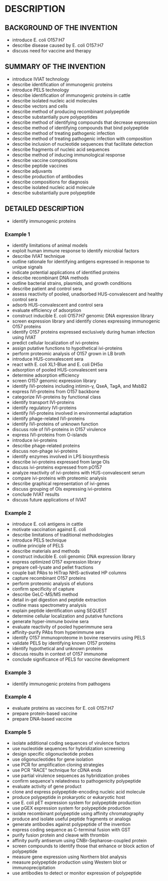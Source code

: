 # DESCRIPTION

## BACKGROUND OF THE INVENTION

- introduce E. coli O157:H7
- describe disease caused by E. coli O157:H7
- discuss need for vaccine and therapy

## SUMMARY OF THE INVENTION

- introduce IVIAT technology
- describe identification of immunogenic proteins
- introduce PELS technology
- describe identification of immunogenic proteins in cattle
- describe isolated nucleic acid molecules
- describe vectors and cells
- describe method of producing recombinant polypeptide
- describe substantially pure polypeptides
- describe method of identifying compounds that decrease expression
- describe method of identifying compounds that bind polypeptide
- describe method of treating pathogenic infection
- describe method of treating pathogenic infection with composition
- describe inclusion of nucleotide sequences that facilitate detection
- describe fragments of nucleic acid sequences
- describe method of inducing immunological response
- describe vaccine compositions
- describe peptide vaccines
- describe adjuvants
- describe production of antibodies
- describe compositions for diagnosis
- describe isolated nucleic acid molecule
- describe substantially pure polypeptide

## DETAILED DESCRIPTION

- identify immunogenic proteins

### Example 1

- identify limitations of animal models
- exploit human immune response to identify microbial factors
- describe IVIAT technique
- outline rationale for identifying antigens expressed in response to unique signals
- indicate potential applications of identified proteins
- describe recombinant DNA methods
- outline bacterial strains, plasmids, and growth conditions
- describe patient and control sera
- assess reactivity of pooled, unadsorbed HUS-convalescent and healthy control sera
- adsorb HUS-convalescent and control sera
- evaluate efficiency of adsorption
- construct inducible E. coli O157:H7 genomic DNA expression library
- screen expression library and identify clones expressing immunogenic O157 proteins
- identify O157 proteins expressed exclusively during human infection using IVIAT
- predict cellular localization of ivi-proteins
- assign putative functions to hypothetical ivi-proteins
- perform proteomic analysis of O157 grown in LB broth
- introduce HUS-convalescent sera
- react with E. coli XL1-Blue and E. coli DH5α
- adsorption of pooled HUS-convalescent sera
- determine adsorption efficiency
- screen O157 genomic expression library
- identify IVI-proteins including intimin-γ, QseA, TagA, and MsbB2
- express IVI-proteins from O157 backbone
- categorize IVI-proteins by functional class
- identify transport IVI-proteins
- identify regulatory IVI-proteins
- identify IVI-proteins involved in environmental adaptation
- identify phage-related IVI-proteins
- identify IVI-proteins of unknown function
- discuss role of IVI-proteins in O157 virulence
- express IVI-proteins from O-islands
- introduce ivi-proteins
- describe phage-related proteins
- discuss non-phage ivi-proteins
- identify enzymes involved in LPS biosynthesis
- describe ivi-proteins expressed from large OIs
- discuss ivi-proteins expressed from pO157
- analyze reactivity of ivi-proteins with HUS-convalescent serum
- compare ivi-proteins with proteomic analysis
- describe graphical representation of ivi-genes
- discuss grouping of OIs expressing ivi-proteins
- conclude IVIAT results
- discuss future applications of IVIAT

### Example 2

- introduce E. coli antigens in cattle
- motivate vaccination against E. coli
- describe limitations of traditional methodologies
- introduce PELS technique
- outline principle of PELS
- describe materials and methods
- construct inducible E. coli genomic DNA expression library
- express optimized O157 expression library
- prepare cell-lysate and pellet fractions
- couple bait PAbs to HiTrap NHS-activated HP columns
- capture recombinant O157 proteins
- perform proteomic analysis of elutions
- confirm specificity of capture
- describe GeLC-MS/MS method
- detail in-gel digestion and peptide extraction
- outline mass spectrometry analysis
- explain peptide identification using SEQUEST
- determine cellular localization and putative functions
- generate hyper-immune bovine sera
- evaluate reactivity of pooled hyperimmune sera
- affinity-purify PAbs from hyperimmune sera
- identify O157 immunoproteome in bovine reservoirs using PELS
- validate PELS by identifying known O157 proteins
- identify hypothetical and unknown proteins
- discuss results in context of O157 immunome
- conclude significance of PELS for vaccine development

### Example 3

- identify immunogenic proteins from pathogens

### Example 4

- evaluate proteins as vaccines for E. coli O157:H7
- prepare protein-based vaccine
- prepare DNA-based vaccine

### Example 5

- isolate additional coding sequences of virulence factors
- use nucleotide sequences for hybridization screening
- design specific oligonucleotide probes
- use oligonucleotides for gene isolation
- use PCR for amplification cloning strategies
- use PCR "RACE" technique for cDNA ends
- use partial virulence sequences as hybridization probes
- confirm sequence's relatedness to pathogenicity polypeptide
- evaluate activity of gene product
- clone and express polypeptide-encoding nucleic acid molecule
- produce polypeptide in prokaryotic or eukaryotic host
- use E. coli pET expression system for polypeptide production
- use pGEX expression system for polypeptide production
- isolate recombinant polypeptide using affinity chromatography
- produce and isolate useful peptide fragments or analogs
- generate antibodies against polypeptide of the invention
- express coding sequence as C-terminal fusion with GST
- purify fusion protein and cleave with thrombin
- affinity purify antiserum using CNBr-Sepharose-coupled protein
- screen compounds to identify those that enhance or block action of polypeptide
- measure gene expression using Northern blot analysis
- measure polypeptide production using Western blot or immunoprecipitation
- use antibodies to detect or monitor expression of polypeptide

